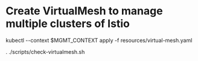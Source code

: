 # Create VirtualMesh to manage multiple clusters of Istio

kubectl --context $MGMT\_CONTEXT apply -f resources/virtual-mesh.yaml

. ./scripts/check-virtualmesh.sh

